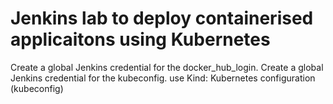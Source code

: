 # Jenkins lab to deploy containerised applicaitons using Kubernetes

Create a global Jenkins credential for the docker_hub_login.
Create a global Jenkins credential for the kubeconfig. use Kind: Kubernetes configuration (kubeconfig)


